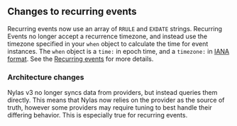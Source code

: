 ## Changes to recurring events

Recurring events now use an array of `RRULE` and `EXDATE` strings. Recurring Events no longer accept a recurrence timezone, and instead use the timezone specified in your `when` object to calculate the time for event instances. The `when` object is a `time:` in epoch time, and a `timezone:` in [IANA format](https://en.wikipedia.org/wiki/List_of_tz_database_time_zones). See the [Recurring events](https://developer.nylas.com//docs/v3/calendar/schedule-recurring-events/) for more details.

### Architecture changes

Nylas v3 no longer syncs data from providers, but instead queries them directly. This means that  Nylas now relies on the provider as the source of truth, however some providers may require tuning to best handle their differing behavior. This is especially true for recurring events.
